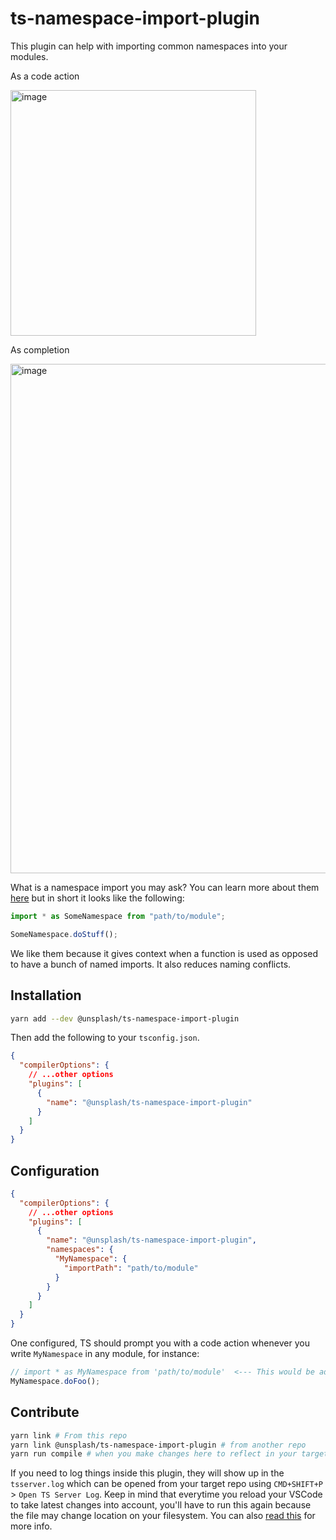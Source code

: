 # ts-namespace-import-plugin

This plugin can help with importing common namespaces into your modules.

As a code action

<img width="393" alt="image" src="https://user-images.githubusercontent.com/3819093/161133561-d1fc92c1-40f1-4310-b726-069df94962d0.png">

As completion

<img width="815" alt="image" src="https://user-images.githubusercontent.com/3819093/161133672-ad027023-c6fa-451d-a9ee-db16b24fce25.png">

What is a namespace import you may ask?
You can learn more about them [here](https://unsplash.com/blog/organizing-typescript-modules/) but in short it looks like the following:

```ts
import * as SomeNamespace from "path/to/module";

SomeNamespace.doStuff();
```

We like them because it gives context when a function is used as opposed to have a bunch of named imports. It also reduces naming conflicts.

## Installation

```sh
yarn add --dev @unsplash/ts-namespace-import-plugin
```

Then add the following to your `tsconfig.json`.

```json
{
  "compilerOptions": {
    // ...other options
    "plugins": [
      {
        "name": "@unsplash/ts-namespace-import-plugin"
      }
    ]
  }
}
```

## Configuration

```json
{
  "compilerOptions": {
    // ...other options
    "plugins": [
      {
        "name": "@unsplash/ts-namespace-import-plugin",
        "namespaces": {
          "MyNamespace": {
            "importPath": "path/to/module"
          }
        }
      }
    ]
  }
}
```

One configured, TS should prompt you with a code action whenever you write `MyNamespace` in any module, for instance:

```ts
// import * as MyNamespace from 'path/to/module'  <--- This would be added when the code action runs on `MyNamescape`
MyNamespace.doFoo();
```

## Contribute

```sh
yarn link # From this repo
yarn link @unsplash/ts-namespace-import-plugin # from another repo
yarn run compile # when you make changes here to reflect in your target repo
```

If you need to log things inside this plugin, they will show up in the `tsserver.log` which can be opened from your target repo using `CMD+SHIFT+P` > `Open TS Server Log`. Keep in mind that everytime you reload your VSCode to take latest changes into account, you'll have to run this again because the file may change location on your filesystem. You can also [read this](https://github.com/microsoft/TypeScript/wiki/Writing-a-Language-Service-Plugin#debugging) for more info.
